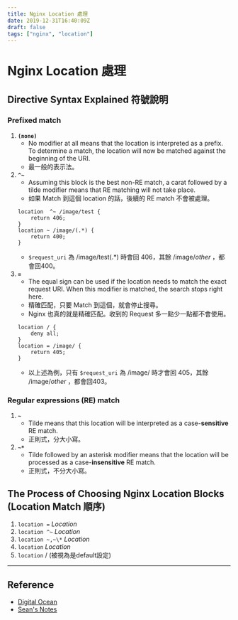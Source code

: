 ```yaml
---
title: Nginx Location 處理
date: 2019-12-31T16:40:09Z
draft: false
tags: ["nginx", "location"]
---
```

# Nginx Location 處理
## Directive Syntax Explained 符號說明
### Prefixed match
1. **`(none)`** 
   - No modifier at all means that the location is interpreted as a prefix. To determine a match, the location will now be matched against the beginning of the URI.
   - 最一般的表示法。
2. **`^~`**
   - Assuming this block is the best non-RE match, a carat followed by a tilde modifier means that RE matching will not take place. 
   - 如果 Match 到這個 location 的話，後續的 RE match 不會被處理。
    ```nginx
    location  ^~ /image/test {
        return 406;
    }
    location ~ /image/(.*) {
        return 400;
    }
    ```
   - `$request_uri` 為 /image/test(.\*) 時會回 406，其餘 /image/*other* ，都會回400。
3. **`=`**
   - The equal sign can be used if the location needs to match the exact request URI. When this modifier is matched, the search stops right here.
   - 精確匹配，只要 Match 到這個，就會停止搜尋。
   - Nginx 也真的就是精確匹配。收到的 Request 多一點少一點都不會使用。
    ```nginx
    location / {
        deny all;
    }
    location = /image/ {
        return 405;
    }
    ```
   - 以上述為例，只有 `$request_uri` 為 /image/ 時才會回 405，其餘 /image/*other* ，都會回403。
  
### Regular expressions (RE) match
1. **`~`** 
   - Tilde means that this location will be interpreted as a case-**sensitive** RE match.
   - 正則式，分大小寫。
2. **`~*`** 
   - Tilde followed by an asterisk modifier means that the location will be processed as a case-**insensitive** RE match.
   - 正則式，不分大小寫。

## The Process of Choosing Nginx Location Blocks (Location Match 順序)
1. `location =` *Location*
2. `location ^~` *Location*
3. `location ~,~\*` *Location*
4. `location` *Location*
5. `location` / \(被視為是default設定\)

---
## Reference
- [Digital Ocean](https://www.digitalocean.com/community/tutorials/understanding-nginx-server-and-location-block-selection-algorithms "Digital Ocean")
- [Sean's Notes](http://seanlook.com/2015/05/17/nginx-location-rewrite/ "Sean's Notes")